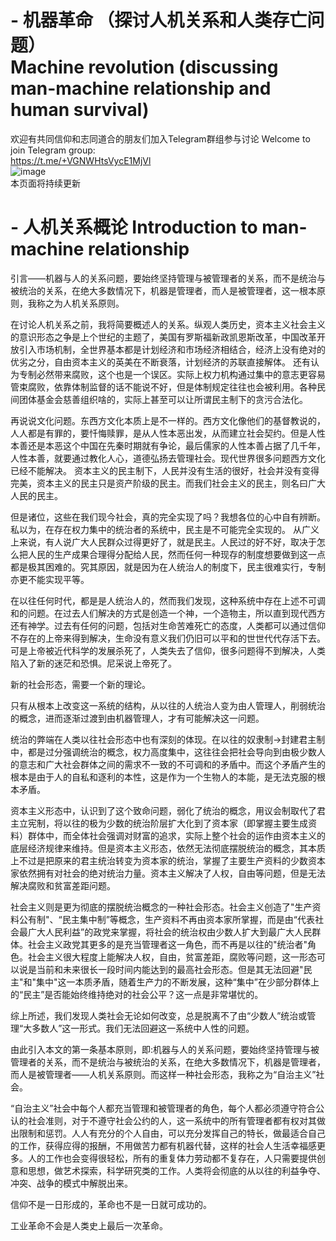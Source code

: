 # - 机器革命 （探讨人机关系和人类存亡问题）<br>Machine revolution (discussing man-machine relationship and human survival)
欢迎有共同信仰和志同道合的朋友们加入Telegram群组参与讨论 
Welcome to join Telegram group:<br> https://t.me/+VGNWHtsVycE1MjVl <br>
![image](https://user-images.githubusercontent.com/19997038/169102476-f3cdf2e2-9c8b-4e9a-86a7-68ac7be93793.png) <br>
本页面将持续更新

# - 人机关系概论 Introduction to man-machine relationship

引言——机器与人的关系问题，要始终坚持管理与被管理者的关系，而不是统治与被统治的关系，在绝大多数情况下，机器是管理者，而人是被管理者，这一根本原则，我称之为人机关系原则。

在讨论人机关系之前，我将简要概述人的关系。纵观人类历史，资本主义社会主义的意识形态之争是上个世纪的主题了，美国有罗斯福新政凯恩斯改革，中国改革开放引入市场机制，全世界基本都是计划经济和市场经济相结合，经济上没有绝对的优劣之分，自由资本主义的英美在不断衰落，计划经济的苏联直接解体。
还有认为专制必然带来腐败，这个也是一个误区。实际上权力机构通过集中的意志更容易管束腐败，依靠体制监督的话不能说不好，但是体制规定往往也会被利用。各种民间团体基金会慈善组织啥的，实际上甚至可以让所谓民主制下的贪污合法化。

再说说文化问题。东西方文化本质上是不一样的。西方文化像他们的基督教说的，人人都是有罪的，要忏悔赎罪，是从人性本恶出发，从而建立社会契约。但是人性本善还是本恶这个中国在先秦时期就有争论，最后儒家的人性本善占据了几千年，人性本善，就要通过教化人心，道德弘扬去管理社会。现代世界很多问题西方文化已经不能解决。
资本主义的民主制下，人民并没有生活的很好，社会并没有变得完美，资本主义的民主只是资产阶级的民主。而我们社会主义的民主，则名曰广大人民的民主。

但是诸位，这些在我们现今社会，真的完全实现了吗？我想各位的心中自有辨断。私以为，在存在权力集中的统治者的系统中，民主是不可能完全实现的。
从广义上来说，有人说广大人民群众过得更好了，就是民主。人民过的好不好，取决于怎么把人民的生产成果合理得分配给人民，然而任何一种现存的制度想要做到这一点都是极其困难的。究其原因，就是因为在人统治人的制度下，民主很难实行，专制亦更不能实现平等。

在以往任何时代，都是是人统治人的，然而我们发现，这种系统中存在上述不可调和的问题。在过去人们解决的方式是创造一个神，一个造物主，所以直到现代西方还有神学。过去有任何的问题，包括对生命苦难死亡的态度，人类都可以通过信仰不存在的上帝来得到解决，生命没有意义我们仍旧可以平和的世世代代存活下去。可是上帝被近代科学的发展杀死了，人类失去了信仰，很多问题得不到解决，人类陷入了新的迷茫和恐惧。尼采说上帝死了。

新的社会形态，需要一个新的理论。

只有从根本上改变这一系统的结构，从以往的人统治人变为由人管理人，削弱统治的概念，进而逐渐过渡到由机器管理人，才有可能解决这一问题。

统治的弊端在人类以往社会形态中也有深刻的体现。在以往的奴隶制->封建君主制中，都是过分强调统治的概念，权力高度集中，这往往会把社会导向到由极少数人的意志和广大社会群体之间的需求不一致的不可调和的矛盾中。而这个矛盾产生的根本是由于人的自私和逐利的本性，这是作为一个生物人的本能，是无法克服的根本矛盾。

资本主义形态中，认识到了这个致命问题，弱化了统治的概念，用议会制取代了君主立宪制，将以往的极为少数的统治阶层扩大化到了资本家（即掌握主要生成资料）群体中，而全体社会强调对财富的追求，实际上整个社会的运作由资本主义的底层经济规律来维持。但是资本主义形态，依然无法彻底摆脱统治的概念，其本质上不过是把原来的君主统治转变为资本家的统治，掌握了主要生产资料的少数资本家依然拥有对社会的绝对统治力量。资本主义解决了人权，自由等问题，但是无法解决腐败和贫富差距问题。

社会主义则是更为彻底的摆脱统治概念的一种社会形态。社会主义创造了"生产资料公有制"、“民主集中制”等概念，生产资料不再由资本家所掌握，而是由“代表社会最广大人民利益”的政党来掌握，将社会的统治权由少数人扩大到最广大人民群体。社会主义政党其更多的是充当管理者这一角色，而不再是以往的"统治者"角色。社会主义很大程度上能解决人权，自由，贫富差距，腐败等问题，这一形态可以说是当前和未来很长一段时间内能达到的最高社会形态。但是其无法回避"民主"和"集中"这一本质矛盾，随着生产力的不断发展，这种“集中”在少部分群体上的“民主”是否能始终维持绝对的社会公平？这一点是非常堪忧的。

综上所述，我们发现人类社会无论如何改变，总是脱离不了由“少数人”统治或管理“大多数人”这一形式。我们无法回避这一系统中人性的问题。

由此引入本文的第一条基本原则，即:机器与人的关系问题，要始终坚持管理与被管理者的关系，而不是统治与被统治的关系，在绝大多数情况下，机器是管理者，而人是被管理者——人机关系原则。而这样一种社会形态，我称之为“自治主义”社会。

“自治主义”社会中每个人都充当管理和被管理者的角色，每个人都必须遵守符合公认的社会准则，对于不遵守社会公约的人，这一系统中的所有管理者都有权对其做出限制和惩罚。人人有充分的个人自由，可以充分发挥自己的特长，做最适合自己的工作，获得应得的报酬，不用做苦力都有机器代替，这样的社会人生活幸福感更多。人的工作也会变得很轻松，所有的重复体力劳动都不复存在，人只需要提供创意和思想，做艺术探索，科学研究类的工作。人类将会彻底的从以往的利益争夺、冲突、战争的模式中解脱出来。

信仰不是一日形成的，革命也不是一日就可成功的。

工业革命不会是人类史上最后一次革命。
